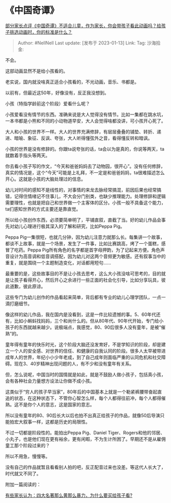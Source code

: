 # 《中国奇谭》
[部分家长点评《中国奇谭》不适合儿童，作为家长，你会带孩子看此动画吗？给孩子挑选动画时，你的标准是什么？](https://www.zhihu.com/question/578070278/answer/2843140361)

> Author: #NellNell
> Last update: [发布于 2023-01-13]
> Link:
> Tag:
> 沙海拾金:

不会。

这部动画显然不是给小孩看的。

老实说，国内就没啥真正适合小孩看的，不光动画，音乐、书都是。

以前有，但最近这50年，好像没有，反正我没想到。

小孩（特指学龄前这个阶段）爱看什么呢？

小孩爱看没有情节的东西。准确来说是大人觉得没有情节。比如一集都在跳水坑，一本书都是小熊和不同的小动物道早安，大人会觉得啥都没讲，可小孩开心死了。

大人和小孩的世界不一样。大人的世界充满修辞，有层层叠叠的铺垫、转折、递进、暗喻、象征、反讽、夸张，大人听得懂弦外之音，看得懂反转和暗讽。

小孩的世界是没有修辞的。你跟ta说夸张的话，ta会以为是真的，你说等两天，ta就数着手指头等两天。

你去看小孩子写的作文，“今天和爸爸妈妈去了动物园，很开心”。没有任何修辞，真实的情况是，这个“今天”可能是上礼拜，不一定是和爸爸妈妈，ta很难描述怎么开心。这就是小孩的大脑处理过的信息。

幼儿对时间的感知不是线性的，对事情的来龙去脉经常搞混，前因后果也经常搞错，记得住情绪记不住事儿，不大会分门别类，也缺少推理能力。处理修辞和逻辑需要理性，也就是把自己和世界做一个主客体的区分。小孩一般不具备这个能力，ta们感知世界的方式主要还是靠直觉。

所以给小孩创作东西，必须要简单明了，平铺直叙，直截了当。好的幼儿作品会事先对幼儿心理进行极其深入的了解和研究，比如Peppa Pig。

Peppa Pig一集很短，也就几分钟，因为幼儿注意力就那么长。每集讲一个故事，都谈不上故事，就是一个场景，发生了一件事，比如比赛跳高，烤了一个蛋糕，感冒了吃药。Peppa Pig所有角色的名字都是首字母押韵，为了记起来方便。角色声音设计为高音调和低音调搭配，因为幼儿对这两个音频更为敏感。还有叙事当中的重复，就是围绕一个主题制造变化，对话都用短句……

最重要的是，这些故事目的不是让小孩去思考，这么大小孩没啥可思考的，目的就是让孩子看得开心，然后开心之余进行一些正面的社会化引导，比如分享玩具，彼此道歉，彼此原谅。

这些专门为幼儿创作的作品看起来简单，背后都有专业的幼儿心理学团队，一点一滴打磨细节。

像这样的幼儿作品，我在国内是没看到，这是一件比较遗憾的事。5、60年代还有，比如小蝌蚪找妈妈，三个和尚什么的。但从80年代、90年代开始，专门给小孩子的东西就越来越少。说极端点，我感觉，80、90后很多人没有童年，是被“催熟”的。

童年得有童年的快乐时光，这个阶段大脑还没发育好，不是学知识的阶段，却是建立一个人的安全感、对世界的信任、和健康的自我认同的阶段。很多人太早被带进成年人的世界，年纪小小少年老成，到了自己成年则面临严重的认同危机和社交障碍。现在3、40岁精神出现问题的人，有不少和没有童年有关系。

但，怎么说呢，中国当时的国情就是如此，就是不鼓励人做小孩子，包括真小孩，会有各种社会力量想方设法让你做不成小孩。

这类似于“穷人的孩子早当家”，80年后的中国基本上就是一个勒紧裤腰带奋起直追的状态，在这种状态下，不管你心智怎么样，每个人都得往前冲，每个人都得催熟。这不是你个人的意志，这是国家的意志。

所以没有童年的80、90后长大以后也拍不出真正给孩子的作品，就像50后导演只能拍宏大叙事一样，这都是历史的局限性。

不过一切都是阶段性的。能拍出Peppa Pig、Daniel Tiger、Rogers和他的邻居、小丸子，也是他们现在更有裕余，更有闲暇，不为生计所困了。早期还不是从雇佣童工那个阶段过来的？

所以不用急，慢慢等。

没有自己的作品就暂且看看别人拍的吧，反正配音过来也没差。等这代人长大了，时代就又不同了。

附加一篇阅读的：

[有些家长认为：四大名著那么黄那么暴力，为什么要买给孩子看?](https://www.zhihu.com/question/335168772/answer/852996513)
